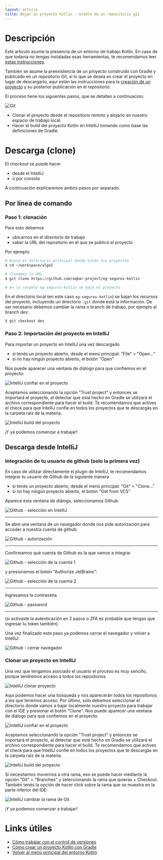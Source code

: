 ```yaml
---
layout: article
title: Bajar un proyecto Kotlin - Gradle de un repositorio git
---
```


# Descripción

Este artículo asume la presencia de un entorno de trabajo Kotlin. En caso de que todavía no tengas instaladas esas herramientas, te recomendamos leer [estas instrucciones](kotlin-preparacion-de-un-entorno-de-desarrollo.html).

También se asume la preexistencia de un proyecto construido con Gradle y publicado en un repositorio Git, si lo que se desea es crear el proyecto en lugar de descargarlo, aquí están las instrucciones para la [creación de un proyecto](kotlin-creacion-proyecto.html) y su posterior publicación en el repositorio.

El proceso tiene los siguientes pasos, que se detallan a continuación:

![Git](/img/languages/git_clone3.png)

- Clonar el proyecto desde el repositorio remoto y alojarlo en nuestro espacio de trabajo local.
- Hacer el build del proyecto Kotlin en IntelliJ tomando como base las definiciones de Gradle.

# Descarga (clone)

El checkout se puede hacer 

- desde el IntelliJ
- o por consola

A continuación explicaremos ambos pasos por separado.


## Por línea de comando

### Paso 1: clonación

Para esto debemos 

- ubicarnos en el directorio de trabajo
- saber la URL del repositorio en el que se publicó el proyecto

<!-- -->

Por ejemplo:

```bash
# buscá el directorio principal donde estén tus proyectos
$ cd ~/workspace/algo2

# clonamos la URL
$ git clone https://github.com/uqbar-project/eg-seguros-kotlin

# en la carpeta eg-seguros-kotlin se baja el proyecto
```

En el directorio local (en este caso `eg-seguros-kotlin`) se bajan los recursos del proyecto, incluyendo un directorio `.git` donde está la información. De ser necesario debemos cambiar la rama o branch de trabajo, por ejemplo al branch *dev*:

```bash
$ git checkout dev
```

### Paso 2: Importación del proyecto en IntelliJ

Para importar un proyecto en IntelliJ una vez descargado

- si tenés un proyecto abierto, desde el menú principal: "File" > "Open..."
- si no hay ningún proyecto abierto, el botón "Open"

Nos puede aparecer una ventana de diálogo para que confiemos en el proyecto:

![IntelliJ confiar en el proyecto](/img/wiki/importProject_10.png)

Aceptamos seleccionando la opción "Trust project" y entonces se importará el proyecto, al detectar que está hecho en Gradle se utilizará el archivo correspondiente para hacer el build. Te recomendamos que actives el check para que IntelliJ confíe en todos los proyectos que te descargás en la carpeta raíz de la materia.

![IntelliJ build del proyecto](/img/wiki/importProject_11.png)

¡Y ya podemos comenzar a trabajar!


<!-- -->

## Descarga desde IntelliJ

### Integración de tu usuario de github (solo la primera vez)

En caso de utilizar directamente el plugin de IntelliJ, te recomendamos integrar tu usuario de Github de la siguiente manera

- si tenés un proyecto abierto, desde el menú principal: "Git" > "Clone..."
- si no hay ningún proyecto abierto, el botón "Get from VCS"

Aparece esta ventana de diálogo, seleccionamos Github:

![Github - selección en IntelliJ](/img/wiki/importProject_02.png)

___

Se abre una ventana de un navegador donde nos pide autorización para acceder a nuestra cuenta de github:

![Github - autorización](/img/wiki/importProject_03.png)

<!-- -->

___

Confirmamos qué cuenta de Github es la que vamos a integrar

![Github - selección de la cuenta 1](/img/wiki/importProject_04.png)

y presionamos el botón "Authorize JetBrains":

![Github - selección de la cuenta 2](/img/wiki/importProject_06.png)


<!-- -->
___

Ingresamos la contraseña

![Github - password](/img/wiki/importProject_07.png)

<!-- -->
___

(si activaste la autenticación en 2 pasos o 2FA es probable que tengas que ingresar tu token también). 

Una vez finalizado este paso ya podemos cerrar el navegador y volver a IntelliJ:

![Github - cerrar navegador](/img/wiki/importProject_08.png)

<!-- -->

### Clonar un proyecto en IntelliJ

Una vez que tengamos asociado el usuario el proceso es muy sencillo, porque tendremos acceso a todos los repositorios 

![IntelliJ clonar proyecto](/img/wiki/importProject_09.png)

Aquí podemos hacer una búsqueda y nos aparecerán todos los repositorios a los que tenemos acceso. Por último, solo debemos seleccionar el directorio donde vamos a bajar localmente nuestro proyecto para trabajar con el IDE y presionar el botón "Clone". Nos puede aparecer una ventana de diálogo para que confiemos en el proyecto:

![IntelliJ confiar en el proyecto](/img/wiki/importProject_10.png)

Aceptamos seleccionando la opción "Trust project" y entonces se importará el proyecto, al detectar que está hecho en Gradle se utilizará el archivo correspondiente para hacer el build. Te recomendamos que actives el check para que IntelliJ confíe en todos los proyectos que te descargás en la carpeta raíz de la materia.

![IntelliJ build del proyecto](/img/wiki/importProject_11.png)

Si necesitamos movernos a otra rama, eso se puede hacer mediante la opción "Git" > "Branches" y seleccionando la rama que quieras + Checkout. También tenés la opción de hacer click sobre la rama que se muestra en la parte inferior del IDE:

![IntelliJ cambiar la rama de Git](/img/wiki/intellij_changingBranch.gif)

¡Y ya podemos comenzar a trabajar!

<!-- -->

# Links útiles

* [Cómo trabajar con el control de versiones](kotlin-amigandonos-git.html)
* [Cómo crear un proyecto Kotlin con Gradle](kotlin-creacion-proyecto.html)
* [Volver al menú principal del entorno Kotlin](kotlin-principal.html)
